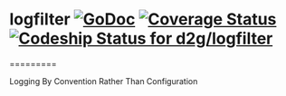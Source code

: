 # logfilter [![GoDoc](https://godoc.org/github.com/d2g/logfilter?status.svg)](http://godoc.org/github.com/d2g/logfilter) [![Coverage Status](https://coveralls.io/repos/d2g/logfilter/badge.png?branch=HEAD)](https://coveralls.io/r/d2g/logfilter?branch=HEAD) [![Codeship Status for d2g/logfilter](https://codeship.io/projects/a80df9b0-3db4-0132-591a-3a26f38803db/status)](https://codeship.io/projects/43342)
=========

Logging By Convention Rather Than Configuration
